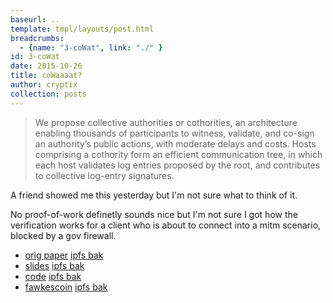 ```yaml
---
baseurl: ..
template: tmpl/layouts/post.html
breadcrumbs:
  - {name: "3-coWat", link: "./" }
id: 3-coWat
date: 2015-10-26
title: coWaaaat?
author: cryptix
collection: posts
---
```



> We propose collective authorities or cothorities, an architecture enabling thousands of participants to witness, validate, and co-sign an authority’s public actions, with moderate delays and costs. Hosts comprising a cothority form an efficient communication tree, in which each host validates log entries proposed by the root, and contributes to collective log-entry signatures.

A friend showed me this yesterday but I'm not sure what to think of it.


 No proof-of-work definetly sounds nice but I'm not sure I got how the verification works for a client who is about to connect into a mitm scenario, blocked by a gov firewall.


* [orig paper](https://arxiv.org/pdf/1503.08768v1.pdf) [ipfs bak](fs:/ipfs/QmNnY8YaBMVRkSqoJkvD3VzeaCDXNDVrXhJsTwZhn1AoFu)
* [slides](http://dedis.cs.yale.edu/dissent/pres/150610-nist-cothorities.pdf) [ipfs bak](fs:/ipfs/QmSd6ZGcdQDGbso1bCT5qGb1u1KB7z9eYUXaUU9XkcEW5Q)
* [code](https://github.com/DeDiS/crypto) [ipfs bak](fs:/ipfs/QmXBL9ucrT5hdTJmSECxUpYJANZhqRhedFCMvCmUhC1nNe/crypto)
* [fawkescoin](http://www.jbonneau.com/doc/BM14-SPW-fawkescoin.pdf) [ipfs bak](fs:/ipfs/QmdySYN8iWEuD9TbjQYfdtLaXkLwVzyQ2anSi2BPDD3RFi)

